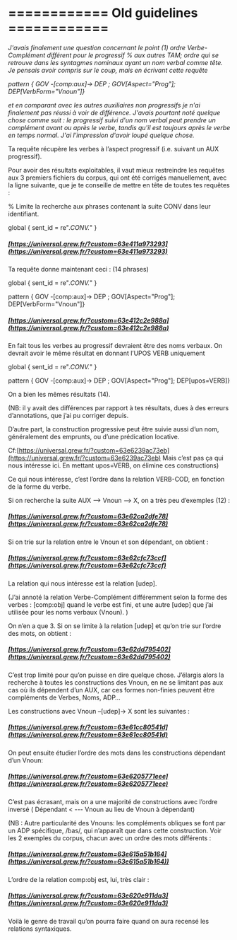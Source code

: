 

# ============ Old guidelines ============

_J'avais finalement une question concernant le point (1) ordre Verbe-Complément différent pour le progressif % aux autres TAM; ordre qui se retrouve dans les syntagmes nominaux ayant un nom verbal comme tête. Je pensais avoir compris sur le coup, mais en écrivant cette requête_

_pattern { GOV -[comp:aux]-> DEP ; GOV[Aspect="Prog"]; DEP[VerbForm="Vnoun"]}_

_et en comparant avec les autres auxiliaires non progressifs je n'ai finalement pas réussi à voir de différence. J'avais pourtant noté quelque chose comme suit : le progressif suivi d'un nom verbal peut prendre un complément avant ou après le verbe, tandis qu'il est toujours après le verbe en temps normal. J'ai l'impression d'avoir loupé quelque chose._

Ta requête récupère les verbes à l’aspect progressif (i.e. suivant un AUX progressif).

Pour avoir des résultats exploitables, il vaut mieux restreindre les requêtes aux 3 premiers fichiers du corpus, qui ont été corrigés manuellement, avec la ligne suivante, que je te conseille de mettre en tête de toutes tes requêtes :

% Limite la recherche aux phrases contenant la suite CONV dans leur identifiant.

global { sent_id = re".*CONV.*" }

##### [https://universal.grew.fr/?custom=63e411a973293](https://universal.grew.fr/?custom=63e411a973293)

Ta requête donne maintenant ceci : (14 phrases)

global { sent_id = re".*CONV.*" }

pattern { GOV -[comp:aux]-> DEP ; GOV[Aspect="Prog"]; DEP[VerbForm="Vnoun"]}

##### [https://universal.grew.fr/?custom=63e412c2e988a](https://universal.grew.fr/?custom=63e412c2e988a)

En fait tous les verbes au progressif devraient être des noms verbaux. On devrait avoir le même résultat en donnant l’UPOS VERB uniquement

global { sent_id = re".*CONV.*" }

pattern { GOV -[comp:aux]-> DEP ; GOV[Aspect="Prog"]; DEP[upos=VERB]}

On a bien les mêmes résultats (14).

(NB: il y avait des différences par rapport à tes résultats, dues à des erreurs d’annotations, que j’ai pu corriger depuis.

D’autre part, la construction progressive peut être suivie aussi d’un nom, généralement des emprunts, ou d’une prédication locative.

Cf:[https://universal.grew.fr/?custom=63e6239ac73eb](https://universal.grew.fr/?custom=63e6239ac73eb) Mais c’est pas ça qui nous intéresse ici. En mettant upos=VERB, on élimine ces constructions)

Ce qui nous intéresse, c’est l’ordre dans la relation VERB-COD, en fonction de la forme du verbe.

Si on recherche la suite AUX –> Vnoun –> X, on a très peu d’exemples (12) :

##### [https://universal.grew.fr/?custom=63e62ca2dfe78](https://universal.grew.fr/?custom=63e62ca2dfe78)

Si on trie sur la relation entre le Vnoun et son dépendant, on obtient :

##### [https://universal.grew.fr/?custom=63e62cfc73ccf](https://universal.grew.fr/?custom=63e62cfc73ccf)

La relation qui nous intéresse est la relation [udep].

(J’ai annoté la relation Verbe-Complément différemment selon la forme des verbes : [comp:obj] quand le verbe est fini, et une autre [udep] que j’ai utilisée pour les noms verbaux (Vnoun). )

On n’en a que 3. Si on se limite à la relation [udep] et qu’on trie sur l’ordre des mots, on obtient :

##### [https://universal.grew.fr/?custom=63e62dd795402](https://universal.grew.fr/?custom=63e62dd795402)

C’est trop limité pour qu’on puisse en dire quelque chose. J’élargis alors la recherche à toutes les constructions des Vnoun, en ne se limitant pas aux cas où ils dépendent d’un AUX, car ces formes non-finies peuvent être compléments de Verbes, Noms, ADP…

Les constructions avec Vnoun –[udep]-> X sont les suivantes :

##### [https://universal.grew.fr/?custom=63e61cc80541d](https://universal.grew.fr/?custom=63e61cc80541d)

On peut ensuite étudier l’ordre des mots dans les constructions dépendant d’un Vnoun:

##### [https://universal.grew.fr/?custom=63e6205771eee](https://universal.grew.fr/?custom=63e6205771eee)

C’est pas écrasant, mais on a une majorité de constructions avec l’ordre inversé ( Dépendant < --- Vnoun au lieu de Vnoun à dépendant)

(NB : Autre particularité des Vnouns: les compléments obliques se font par un ADP spécifique, /ɓas/, qui n’apparaît que dans cette construction. Voir les 2 exemples du corpus, chacun avec un ordre des mots différents :

##### [https://universal.grew.fr/?custom=63e615a51b164](https://universal.grew.fr/?custom=63e615a51b164))

L’ordre de la relation comp:obj est, lui, très clair :

##### [https://universal.grew.fr/?custom=63e620e911da3](https://universal.grew.fr/?custom=63e620e911da3)

Voilà le genre de travail qu’on pourra faire quand on aura recensé les relations syntaxiques.
